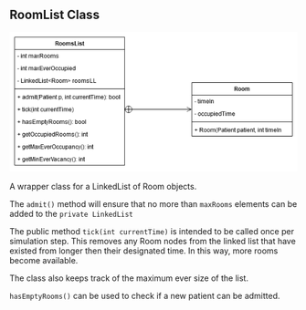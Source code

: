 ## RoomList Class ##
![RoomsList Class UML](RoomList-UML.png)

A wrapper class for a LinkedList of Room objects.

The `admit()` method will ensure that no more than `maxRooms` elements can be added to the `private LinkedList`

The public method `tick(int currentTime)` is intended to be called once per simulation step. This removes any Room nodes from the linked list that have existed from longer then their designated time. In this way, more rooms become available.

The class also keeps track of the maximum ever size of the list.

`hasEmptyRooms()` can be used to check if a new patient can be admitted.
